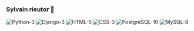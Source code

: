
### Sylvain rieutor 👋
![Python-3](https://img.shields.io/badge/Python-3-blue.svg)
![Django-3](https://img.shields.io/badge/Django-3-blue.svg)
![HTML-5](https://img.shields.io/badge/HTML-5-orange.svg)
![CSS-3](https://img.shields.io/badge/CSS-3-orange.svg)
![PostgreSQL-10](https://img.shields.io/badge/Postgres-10-blue.svg)
![MySQL-8](https://img.shields.io/badge/MySQL-8-blue.svg)

<!--
**sylrie/sylrie** is a ✨ _special_ ✨ repository because its `README.md` (this file) appears on your GitHub profile.

Here are some ideas to get you started:

- 🔭 I’m currently working on ...
- 🌱 I’m currently learning ...
- 👯 I’m looking to collaborate on ...
- 🤔 I’m looking for help with ...
- 💬 Ask me about ...
- 📫 How to reach me: ...
- 😄 Pronouns: ...
- ⚡ Fun fact: ...
-->
